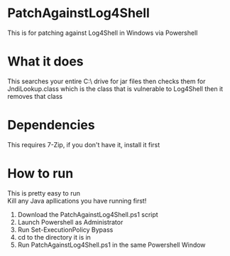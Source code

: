 # PatchAgainstLog4Shell
This is for patching against Log4Shell in Windows via Powershell
# What it does
This searches your entire C:\ drive for jar files then checks them for JndiLookup.class which is the class that is vulnerable to Log4Shell then it removes that class
# Dependencies
This requires 7-Zip, if you don't have it, install it first
# How to run
This is pretty easy to run  
Kill any Java apllications you have running first!
1) Download the PatchAgainstLog4Shell.ps1 script
2) Launch Powershell as Administrator
3) Run Set-ExecutionPolicy Bypass
4) cd to the directory it is in
5) Run PatchAgainstLog4Shell.ps1 in the same Powershell Window
